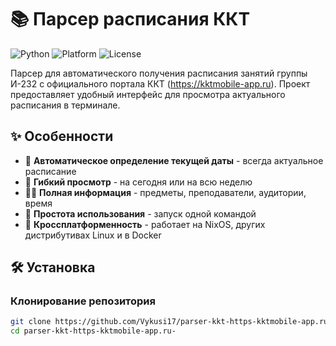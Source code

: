 # 📚 Парсер расписания ККТ

![Python](https://img.shields.io/badge/Python-3.11+-blue.svg)
![Platform](https://img.shields.io/badge/Platform-Linux%20%7C%20NixOS%20%7C%20Docker-green.svg)
![License](https://img.shields.io/badge/License-MIT-yellow.svg)

Парсер для автоматического получения расписания занятий группы И-232 с официального портала ККТ (https://kktmobile-app.ru). Проект предоставляет удобный интерфейс для просмотра актуального расписания в терминале.

## ✨ Особенности

- 🎯 **Автоматическое определение текущей даты** - всегда актуальное расписание
- 📅 **Гибкий просмотр** - на сегодня или на всю неделю
- 👨‍🏫 **Полная информация** - предметы, преподаватели, аудитории, время
- 🚀 **Простота использования** - запуск одной командой
- 🔧 **Кроссплатформенность** - работает на NixOS, других дистрибутивах Linux и в Docker

## 🛠 Установка

### Клонирование репозитория

```bash
git clone https://github.com/Vykusi17/parser-kkt-https-kktmobile-app.ru-.git
cd parser-kkt-https-kktmobile-app.ru-
